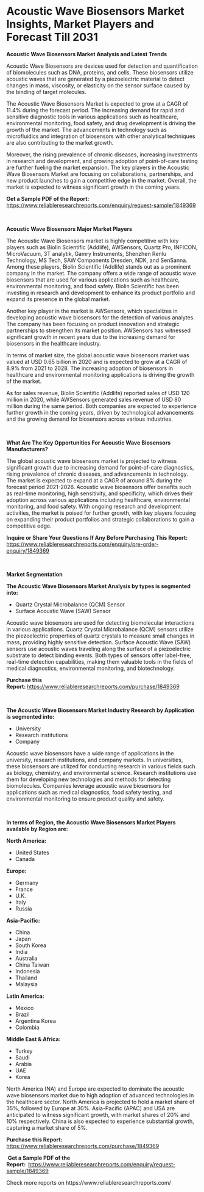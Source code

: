 <p><h1>Acoustic Wave Biosensors Market Insights, Market Players and Forecast Till 2031</h1></p><p><strong>Acoustic Wave Biosensors Market Analysis and Latest Trends</strong></p>
<p><p>Acoustic Wave Biosensors are devices used for detection and quantification of biomolecules such as DNA, proteins, and cells. These biosensors utilize acoustic waves that are generated by a piezoelectric material to detect changes in mass, viscosity, or elasticity on the sensor surface caused by the binding of target molecules.</p><p>The Acoustic Wave Biosensors Market is expected to grow at a CAGR of 11.4% during the forecast period. The increasing demand for rapid and sensitive diagnostic tools in various applications such as healthcare, environmental monitoring, food safety, and drug development is driving the growth of the market. The advancements in technology such as microfluidics and integration of biosensors with other analytical techniques are also contributing to the market growth.</p><p>Moreover, the rising prevalence of chronic diseases, increasing investments in research and development, and growing adoption of point-of-care testing are further fueling the market expansion. The key players in the Acoustic Wave Biosensors Market are focusing on collaborations, partnerships, and new product launches to gain a competitive edge in the market. Overall, the market is expected to witness significant growth in the coming years.</p></p>
<p><strong>Get a Sample PDF of the Report:&nbsp;</strong> <a href="https://www.reliableresearchreports.com/enquiry/request-sample/1849369">https://www.reliableresearchreports.com/enquiry/request-sample/1849369</a></p>
<p>&nbsp;</p>
<p><strong>Acoustic Wave Biosensors Major Market Players</strong></p>
<p><p>The Acoustic Wave Biosensors market is highly competitive with key players such as Biolin Scientific (Addlife), AWSensors, Quartz Pro, INFICON, MicroVacuum, 3T analytik, Gamry Instruments, Shenzhen Renlu Technology, MS Tech, SAW Components Dresden, NDK, and SenSanna. Among these players, Biolin Scientific (Addlife) stands out as a prominent company in the market. The company offers a wide range of acoustic wave biosensors that are used for various applications such as healthcare, environmental monitoring, and food safety. Biolin Scientific has been investing in research and development to enhance its product portfolio and expand its presence in the global market.</p><p>Another key player in the market is AWSensors, which specializes in developing acoustic wave biosensors for the detection of various analytes. The company has been focusing on product innovation and strategic partnerships to strengthen its market position. AWSensors has witnessed significant growth in recent years due to the increasing demand for biosensors in the healthcare industry.</p><p>In terms of market size, the global acoustic wave biosensors market was valued at USD 0.65 billion in 2020 and is expected to grow at a CAGR of 8.9% from 2021 to 2028. The increasing adoption of biosensors in healthcare and environmental monitoring applications is driving the growth of the market.</p><p>As for sales revenue, Biolin Scientific (Addlife) reported sales of USD 120 million in 2020, while AWSensors generated sales revenue of USD 80 million during the same period. Both companies are expected to experience further growth in the coming years, driven by technological advancements and the growing demand for biosensors across various industries.</p></p>
<p>&nbsp;</p>
<p><strong>What Are The Key Opportunities For Acoustic Wave Biosensors Manufacturers?</strong></p>
<p><p>The global acoustic wave biosensors market is projected to witness significant growth due to increasing demand for point-of-care diagnostics, rising prevalence of chronic diseases, and advancements in technology. The market is expected to expand at a CAGR of around 8% during the forecast period 2021-2026. Acoustic wave biosensors offer benefits such as real-time monitoring, high sensitivity, and specificity, which drives their adoption across various applications including healthcare, environmental monitoring, and food safety. With ongoing research and development activities, the market is poised for further growth, with key players focusing on expanding their product portfolios and strategic collaborations to gain a competitive edge.</p></p>
<p><strong>Inquire or Share Your Questions If Any Before Purchasing This Report:</strong> <a href="https://www.reliableresearchreports.com/enquiry/pre-order-enquiry/1849369">https://www.reliableresearchreports.com/enquiry/pre-order-enquiry/1849369</a></p>
<p>&nbsp;</p>
<p><strong>Market Segmentation</strong></p>
<p><strong>The Acoustic Wave Biosensors Market Analysis by types is segmented into:</strong></p>
<p><ul><li>Quartz Crystal Microbalance (QCM) Sensor</li><li>Surface Acoustic Wave (SAW) Sensor</li></ul></p>
<p><p>Acoustic wave biosensors are used for detecting biomolecular interactions in various applications. Quartz Crystal Microbalance (QCM) sensors utilize the piezoelectric properties of quartz crystals to measure small changes in mass, providing highly sensitive detection. Surface Acoustic Wave (SAW) sensors use acoustic waves traveling along the surface of a piezoelectric substrate to detect binding events. Both types of sensors offer label-free, real-time detection capabilities, making them valuable tools in the fields of medical diagnostics, environmental monitoring, and biotechnology.</p></p>
<p><strong>Purchase this Report:&nbsp;</strong><a href="https://www.reliableresearchreports.com/purchase/1849369">https://www.reliableresearchreports.com/purchase/1849369</a></p>
<p>&nbsp;</p>
<p><strong>The Acoustic Wave Biosensors Market Industry Research by Application is segmented into:</strong></p>
<p><ul><li>University</li><li>Research institutions</li><li>Company</li></ul></p>
<p><p>Acoustic wave biosensors have a wide range of applications in the university, research institutions, and company markets. In universities, these biosensors are utilized for conducting research in various fields such as biology, chemistry, and environmental science. Research institutions use them for developing new technologies and methods for detecting biomolecules. Companies leverage acoustic wave biosensors for applications such as medical diagnostics, food safety testing, and environmental monitoring to ensure product quality and safety.</p></p>
<p>&nbsp;</p>
<p><strong>In terms of Region, the Acoustic Wave Biosensors Market Players available by Region are:</strong></p>
<p>
    <p> <strong> North America: </strong>
        <ul>
            <li>United States</li>
            <li>Canada</li>
        </ul>
        </p> 
    <p> <strong> Europe: </strong>
        <ul>
            <li>Germany</li>
            <li>France</li>
            <li>U.K.</li>
            <li>Italy</li>
            <li>Russia</li>
        </ul>
        </p> 
    <p> <strong> Asia-Pacific: </strong>
        <ul>
            <li>China</li>
            <li>Japan</li>
            <li>South Korea</li>
            <li>India</li>
            <li>Australia</li>
            <li>China Taiwan</li>
            <li>Indonesia</li>
            <li>Thailand</li>
            <li>Malaysia</li>
        </ul>
        </p> 
    <p> <strong> Latin America: </strong>
        <ul>
            <li>Mexico</li>
            <li>Brazil</li>
            <li>Argentina Korea</li>
            <li>Colombia</li>
        </ul>
        </p> 
    <p> <strong> Middle East & Africa: </strong>
        <ul>
            <li>Turkey</li>
            <li>Saudi</li>
            <li>Arabia</li>
            <li>UAE</li>
            <li>Korea</li>
        </ul>
    </p>
    </p>
<p><p>North America (NA) and Europe are expected to dominate the acoustic wave biosensors market due to high adoption of advanced technologies in the healthcare sector. North America is projected to hold a market share of 35%, followed by Europe at 30%. Asia-Pacific (APAC) and USA are anticipated to witness significant growth, with market shares of 20% and 10% respectively. China is also expected to experience substantial growth, capturing a market share of 5%.</p></p>
<p><strong>Purchase this Report: </strong><a href="https://www.reliableresearchreports.com/purchase/1849369">https://www.reliableresearchreports.com/purchase/1849369</a></p>
<p>&nbsp;<strong>Get a Sample PDF of the Report:&nbsp;&nbsp;</strong><a href="https://www.reliableresearchreports.com/enquiry/request-sample/1849369">https://www.reliableresearchreports.com/enquiry/request-sample/1849369</a></p>
<p><strong></strong></p>
<p>Check more reports on https://www.reliableresearchreports.com/</p>